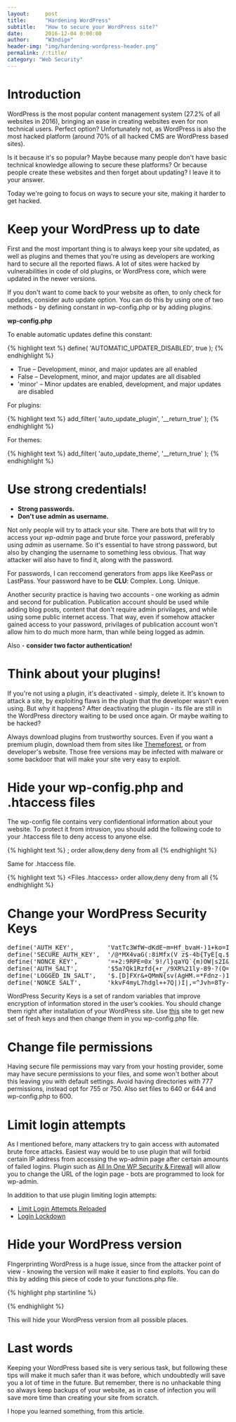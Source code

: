 ```yaml
---
layout:     post
title:      "Hardening WordPress"
subtitle:   "How to secure your WordPress site?"
date:       2016-12-04 0:00:00
author:     "W3ndige"
header-img: "img/hardening-wordpress-header.png"
permalink: /:title/
category: "Web Security"
---
```


<h1>Introduction</h1>

<p>WordPress is the most popular content management system (27.2% of all websites in 2016), bringing an ease in creating websites even for non technical users. Perfect option? Unfortunately not, as WordPress is also the most hacked platform (around 70% of all hacked CMS are WordPress based sites). </p>

<p>Is it because it's so popular? Maybe because many people don't have basic technical knowledge allowing to secure these platforms? Or because people create these websites and then forget about updating? I leave it to your answer. </p>

<p>Today we're going to focus on ways to secure your site, making it harder to get hacked. </p>

<h1>Keep your WordPress up to date</h1>

<p>First and the most important thing is to always keep your site updated, as well as plugins and themes that you're using as developers are working hard to secure all the reported flaws. A lot of sites were hacked by vulnerabilities in code of old plugins, or WordPress core, which were updated in the newer versions. </p>

<p>If you don't want to come back to your website as often, to only check for updates, consider auto update option. You can do this by using one of two methods - by defining constant in wp-config.php or by adding plugins. </p>

<b>wp-config.php</b>

<p>To enable automatic updates define this constant: </p>

{% highlight text %}
define( 'AUTOMATIC_UPDATER_DISABLED', true );
{% endhighlight %}

<ul>
<li>True – Development, minor, and major updates are all enabled</li>
<li>False – Development, minor, and major updates are all disabled</li>
<li>'minor' – Minor updates are enabled, development, and major updates are disabled</li>
</ul>
<p>For plugins: </p>

{% highlight text %}
add_filter( 'auto_update_plugin', '__return_true' );
{% endhighlight %}

<p>For themes: </p>

{% highlight text %}
add_filter( 'auto_update_theme', '__return_true' );
{% endhighlight %}

<h1>Use strong credentials!</h1>
<ul>
<li><b>Strong passwords.</b></li>
<li><b>Don't use admin as username.</b></li>
</ul>

<p>Not only people will try to attack your site. There are bots that will try to access your <i>wp-admin</i> page and brute force your password, preferably using <i>admin</i> as username. So it's essential to have strong password, but also by changing the username to something less obvious. That way attacker will also have to find it, along with the password.  </p>

<p>For passwords, I can reccomend generators from apps like KeePass or LastPass. Your password have to be <b>CLU</b>: Complex. Long. Unique.</p>

<p>Another security practice is having two accounts - one working as admin and second for publication. Publication account should be used while adding blog posts, content that don't require admin privilages, and while using some public internet access. That way, even if somehow attacker gained access to your password, privilages of publication account won't allow him to do much more harm, than while being logged as admin. </p>

<p>Also - <b>consider two factor authentication!</b></p>

<h1>Think about your plugins!</h1>

<p>If you're not using a plugin, it's deactivated - simply, delete it. It's known to attack a site, by exploiting flaws in the plugin that the developer wasn't even using. But why it happens? After deactivating the plugin - its file are still in the WordPress directory waiting to be used once again. Or maybe waiting to be hacked? </p>

<p>Always download plugins from trustworthy sources. Even if you want a premium plugin, download them from sites like <a href="https://themeforest.net/">Themeforest</a>, or from developer's website. Those free versions may be infected with malware or some backdoor that will make your site very easy to exploit. </p>

<h1>Hide your wp-config.php and .htaccess files</h1>
<p>The wp-config file contains very confidentional information about your website. To protect it from intrusion, you should add the following code to your .htaccess file to deny access to anyone else. </p>

{% highlight text %}
<Files wp-config.php>;
order allow,deny
deny from all
</Files>
{% endhighlight %}
<p>Same for .htaccess file.</p>

{% highlight text %}
<Files .htaccess>
order allow,deny
deny from all
</Files>
{% endhighlight %}

<h1>Change your WordPress Security Keys</h1>

<pre>
define('AUTH_KEY',         'VatTc3WfW~dKdE~m=Hf_bvaH-)1+ko=IQ:!oiYW}o1H+[;LgP[QC981U+{K2w0d+');
define('SECURE_AUTH_KEY',  '/@*MX4vaG(:8iMfx(V z$-4b<N;_((cA `nv/~,*tKiO6W}hUf+ t]rL[I9,m^o|');
define('LOGGED_IN_KEY',    'c$Ou*1`?^+(:I4=Lpy6aD-HMl/1Jdg9y-J$1^(V+o>{TyE[q.$)Rtvm:q5j_itG.');
define('NONCE_KEY',        '=+2:9RPE=0x`9!/l}qaYQ`{m)OW|s2I&Hnk=O4/;gwh}I+WGJCk2PmHK{1CIjhDm');
define('AUTH_SALT',        '$5a?Qk1Rzfd{+r_/9XR%2<P+f1^QlQ|pJXMX>1ly-8<n%1J#IaE+O9xy=8(x/AWU');
define('SECURE_AUTH_SALT', 'iehUhOYms(1fQzpacQTrfUR?s;g>9-?(Q=H0s:p!7pT@xmAu/o>90MI2NE1-z-ji');
define('LOGGED_IN_SALT',   '$.[D]<Nm)N[gig#<Dc8|>FXr&+QMmN{sv(AgHM.=*Fdnz-)1YTBAOuJIr94w0Mo3');
define('NONCE_SALT',       'kkv<g?I-JZ+J%xdS!~9vr>F4myL7hdgl++7Q|)I|,=^Jvh=8Ty-iiarrzK)P-sn|');
</pre>

<p>WordPress Security Keys is a set of random variables that improve encryption of information stored in the user’s cookies. You should change them right after installation of your WordPress site. Use <a href="https://api.wordpress.org/secret-key/1.1/salt">this</a> site to get new set of fresh keys and then change them in you wp-config.php file.  </p>

<h1>Change file permissions</h1>

<p>Having secure file permissions may vary from your hosting provider, some may have secure permissions to your files, and some won't bother about this leaving you with default settings. Avoid having directories with 777 permissions, instead opt for 755 or 750. Also set files to 640 or 644 and wp-config.php to 600.</p>

<h1>Limit login attempts</h1>

<p>As I mentioned before, many attackers try to gain access with automated brute force attacks. Easiest way would be to use plugin that will forbid certain IP address from accessing the wp-admin page after certain amounts of failed logins. Plugin such as <a href="https://wordpress.org/plugins/all-in-one-wp-security-and-firewall/">All In One WP Security & Firewall</a> will allow you to change the URL of the login page - bots are programmed to look for wp-admin. </p>

<p>In addition to that use plugin limiting login attempts: </p>
<ul>
<li><a href="https://wordpress.org/plugins/limit-login-attempts-reloaded/">Limit Login Attempts Reloaded</a></li>
<li><a href="https://wordpress.org/plugins/login-lockdown/">Login Lockdown</a></li>
</ul>

<h1>Hide your WordPress version</h1>

<p>FIngerprinting WordPress is a huge issue, since from the attacker point of view - knowing the version will make it easier to find exploits. You can do this by adding this piece of code to your functions.php file. </p>

{% highlight php startinline %}
<?php
/* Hide WP version strings from scripts and styles
 * @return {string} $src
 * @filter script_loader_src
 * @filter style_loader_src
 */
function fjarrett_remove_wp_version_strings( $src ) {
     global $wp_version;
     parse_str(parse_url($src, PHP_URL_QUERY), $query);
     if ( !empty($query['ver']) && $query['ver'] === $wp_version ) {
          $src = remove_query_arg('ver', $src);
     }
     return $src;
}
add_filter( 'script_loader_src', 'fjarrett_remove_wp_version_strings' );
add_filter( 'style_loader_src', 'fjarrett_remove_wp_version_strings' );

/* Hide WP version strings from generator meta tag */
function wpmudev_remove_version() {
return '';
}
add_filter('the_generator', 'wpmudev_remove_version');
?>
{% endhighlight %}

<p>This will hide your WordPress version from all possible places. </p>

<h1>Last words</h1>

<p>Keeping your WordPress based site is very serious task, but following these tips will make it much safer than it was before, which undoubtedly will save you a lot of time in the future. But remember, there is no unhackable thing so always keep backups of your website, as in case of infection you will save more time than creating your site from scratch.  </p>

<p>I hope you learned something, from this article. </p>

